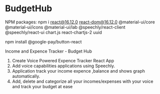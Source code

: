 # BudgetHub

NPM packages: npm i react@16.12.0 react-dom@16.12.0 @material-ui/core @material-ui/icons @material-ui/lab @speechly/react-client @speechly/react-ui chart.js react-chartjs-2 uuid

npm install @google-pay/button-react

Income and Expence Tracker - Budget Hub

1) Create Voice Powered Expence Tracker React App
2) Add voice capabilities applications using Speechly.
3) Application track your income expence ,balance and shows graph automatically. 
4) Add, delete and categorize all your incomes/expenses with your voice and track your budget at ease 
